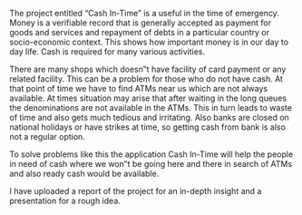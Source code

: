 The project entitled “Cash In-Time” is a useful in the time of emergency. Money is a verifiable record that is generally accepted as payment for goods and services and repayment of debts in a particular country or socio-economic context. This shows how important money is in our day to day life. Cash is required for many various activities.

There are many shops which doesn‟t have facility of card payment or any related facility. This can be a problem for those who do not have cash. At that point of time we have to find ATMs near us which are not always available. At times situation may arise that after waiting in the long queues the denominations are not available in the ATMs. This in turn leads to waste of time and also gets much tedious and irritating. Also banks are closed on national holidays or have strikes at time, so getting cash from bank is also not a regular
option.

To solve problems like this the application Cash In-Time will help the people in need of cash where we won‟t be going here and there in search of ATMs and also ready cash
would be available.

I have uploaded a report of the project for an in-depth insight and a presentation for a rough idea.

